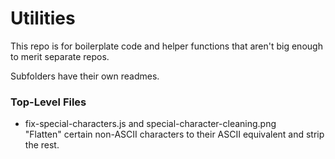 # Utilities

This repo is for boilerplate code and helper functions that aren't big enough to merit separate repos.

Subfolders have their own readmes.

### Top-Level Files

* fix-special-characters.js and special-character-cleaning.png <br />
"Flatten" certain non-ASCII characters to their ASCII equivalent and strip the rest.
